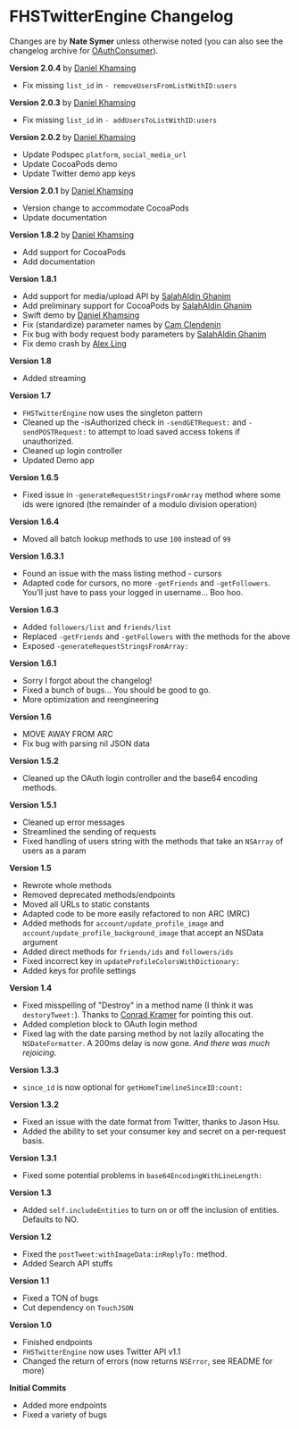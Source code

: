 # **FHSTwitterEngine Changelog**

Changes are by **Nate Symer** unless otherwise noted (you can also see the changelog archive for [OAuthConsumer](.github/oauthconsumer.md)).

**Version 2.0.4** by [Daniel Khamsing](https://github.com/dkhamsing)

- Fix missing `list_id` in `- removeUsersFromListWithID:users`

**Version 2.0.3** by [Daniel Khamsing](https://github.com/dkhamsing)

- Fix missing `list_id` in `- addUsersToListWithID:users`

**Version 2.0.2** by [Daniel Khamsing](https://github.com/dkhamsing)

- Update Podspec `platform`, `social_media_url`
- Update CocoaPods demo
- Update Twitter demo app keys

**Version 2.0.1** by [Daniel Khamsing](https://github.com/dkhamsing)

- Version change to accommodate CocoaPods
- Update documentation

**Version 1.8.2** by [Daniel Khamsing](https://github.com/dkhamsing)

- Add support for CocoaPods
- Add documentation

**Version 1.8.1**

- Add support for media/upload API by [SalahAldin Ghanim](https://github.com/salah-ghanim)
- Add preliminary support for CocoaPods by [SalahAldin Ghanim](https://github.com/salah-ghanim)
- Swift demo by [Daniel Khamsing](https://github.com/dkhamsing)
- Fix (standardize) parameter names by [Cam Clendenin](https://github.com/camclendenin)
- Fix bug with body request body parameters by [SalahAldin Ghanim](https://github.com/salah-ghanim)
- Fix demo crash by [Alex Ling](https://github.com/hkalexling)

**Version 1.8**

- Added streaming

**Version 1.7**

- `FHSTwitterEngine` now uses the singleton pattern
- Cleaned up the -isAuthorized check in `-sendGETRequest:` and `-sendPOSTRequest:` to attempt to load saved access tokens if unauthorized.
- Cleaned up login controller
- Updated Demo app

**Version 1.6.5**

- Fixed issue in `-generateRequestStringsFromArray` method where some ids were ignored (the remainder of a modulo division operation)

**Version 1.6.4**

- Moved all batch lookup methods to use `100` instead of `99`

**Version 1.6.3.1**

- Found an issue with the mass listing method - cursors
- Adapted code for cursors, no more `-getFriends` and `-getFollowers`. You'll just have to pass your logged in username… Boo hoo.

**Version 1.6.3**

- Added `followers/list` and `friends/list`
- Replaced `-getFriends` and `-getFollowers` with the methods for the above
- Exposed `-generateRequestStringsFromArray:`

**Version 1.6.1**

- Sorry I forgot about the changelog!
- Fixed a bunch of bugs... You should be good to go.
- More optimization and reengineering

**Version 1.6**

- MOVE AWAY FROM ARC
- Fix bug with parsing nil JSON data

**Version 1.5.2**

- Cleaned up the OAuth login controller and the base64 encoding methods.

**Version 1.5.1**

- Cleaned up error messages
- Streamlined the sending of requests
- Fixed handling of users string with the methods that take an `NSArray` of users as a param

**Version 1.5**

- Rewrote whole methods
- Removed deprecated methods/endpoints
- Moved all URLs to static constants
- Adapted code to be more easily refactored to non ARC (MRC)
- Added methods for `account/update_profile_image` and `account/update_profile_background_image` that accept an NSData argument
- Added direct methods for `friends/ids` and `followers/ids`
- Fixed incorrect key in `updateProfileColorsWithDictionary:`
- Added keys for profile settings

**Version 1.4**

- Fixed misspelling of "Destroy" in a method name (I think it was `destoryTweet:`). Thanks to [Conrad Kramer](http://twitter.com/conradev) for pointing this out.
- Added completion block to OAuth login method
- Fixed lag with the date parsing method by not lazily allocating the `NSDateFormatter`. A 200ms delay is now gone. *And there was much rejoicing*.

**Version 1.3.3**

- `since_id` is now optional for `getHomeTimelineSinceID:count:`

**Version 1.3.2**

- Fixed an issue with the date format from Twitter, thanks to Jason Hsu.
- Added the ability to set your consumer key and secret on a per-request basis.

**Version 1.3.1**

- Fixed some potential problems in `base64EncodingWithLineLength:`

**Version 1.3**

- Added `self.includeEntities` to turn on or off the inclusion of entities. Defaults to NO.

**Version 1.2**

- Fixed the `postTweet:withImageData:inReplyTo:` method.
- Added Search API stuffs

**Version 1.1**

- Fixed a TON of bugs
- Cut dependency on `TouchJSON`

**Version 1.0**

- Finished endpoints
- `FHSTwitterEngine` now uses Twitter API v1.1
- Changed the return of errors (now returns `NSError`, see README for more)

**Initial Commits**

- Added more endpoints
- Fixed a variety of bugs
